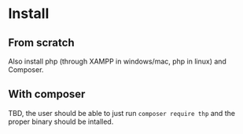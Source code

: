 # Install

## From scratch

Also install php (through XAMPP in windows/mac, php in linux) and Composer.

## With composer

TBD, the user should be able to just run `composer require thp` and
the proper binary should be intalled.
